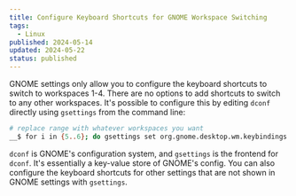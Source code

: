 ```yaml
---
title: Configure Keyboard Shortcuts for GNOME Workspace Switching
tags:
  - Linux
published: 2024-05-14
updated: 2024-05-22
status: published
---
```


GNOME settings only allow you to configure the keyboard shortcuts to switch to workspaces 1-4. There are no options to add shortcuts to switch to any other workspaces. It's possible to configure this by editing `dconf` directly using `gsettings` from the command line:


```bash
# replace range with whatever workspaces you want
__$ for i in {5..6}; do gsettings set org.gnome.desktop.wm.keybindings switch-to-workspace-$i "['<Super>$i']"; done
```

`dconf` is GNOME's configuration system, and `gsettings` is the frontend for `dconf`. It's essentially a key-value store of GNOME's config. You can also configure the keyboard shortcuts for other settings that are not shown in GNOME settings with `gsettings`.
